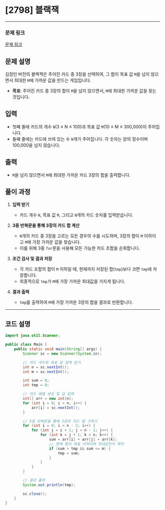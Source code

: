 # [2798] 블랙잭

---

### 문제 링크
[문제 링크](https://www.acmicpc.net/problem/2798)

## 문제 설명
김정인 버전의 블랙잭은 주어진 카드 중 3장을 선택하여, 그 합이 목표 값 `M`을 넘지 않으면서 최대한 `M`에 가까운 값을 만드는 게임입니다.

- **목표**: 주어진 카드 중 3장의 합이 `M`을 넘지 않으면서, `M`에 최대한 가까운 값을 찾는 것입니다.

## 입력
- 첫째 줄에 카드의 개수 `N`(3 ≤ N ≤ 100)과 목표 값 `M`(10 ≤ M ≤ 300,000)이 주어집니다.
- 둘째 줄에는 카드에 쓰여 있는 수 `N`개가 주어집니다. 각 숫자는 양의 정수이며 100,000을 넘지 않습니다.

## 출력
- `M`을 넘지 않으면서 `M`에 최대한 가까운 카드 3장의 합을 출력합니다.


## 풀이 과정

1. **입력 받기**
    - 카드 개수 `N`, 목표 값 `M`, 그리고 `N`개의 카드 숫자를 입력받습니다.

2. **3중 반복문을 통해 3장의 카드 합 계산**
    - `N`개의 카드 중 3장을 고르는 모든 경우의 수를 시도하며, 3장의 합이 `M` 이하이고 `M`에 가장 가까운 값을 찾습니다.
    - 이를 위해 3중 `for`문을 사용해 모든 가능한 카드 조합을 순회합니다.

3. **조건 검사 및 결과 저장**
    - 각 카드 조합의 합이 `M` 이하일 때, 현재까지 저장된 합(`tmp`)보다 크면 `tmp`에 저장합니다.
    - 최종적으로 `tmp`가 `M`에 가장 가까운 최대값을 가지게 됩니다.

4. **결과 출력**
    - `tmp`를 출력하여 `M`에 가장 가까운 3장의 합을 결과로 반환합니다.

---

## 코드 설명

```java
import java.util.Scanner;

public class Main {
    public static void main(String[] args) {
        Scanner sc = new Scanner(System.in);

        // 카드 개수와 목표 값 입력 받기
        int n = sc.nextInt();
        int m = sc.nextInt();

        int sum = 0;
        int tmp = 0;

        // 카드 배열 생성 및 값 입력
        int[] arr = new int[n];
        for (int i = 0; i < n; i++) {
            arr[i] = sc.nextInt();
        }

        // 3중 반복문을 통해 3장의 카드 합 구하기
        for (int i = 0; i < n - 2; i++) {
            for (int j = i + 1; j < n - 1; j++) {
                for (int k = j + 1; k < n; k++) {
                    sum = arr[i] + arr[j] + arr[k];
                    // 현재 합이 목표 이하이며 최대값인지 확인
                    if (sum > tmp && sum <= m) {
                        tmp = sum;
                    }
                }
            }
        }

        // 결과 출력
        System.out.println(tmp);

        sc.close();
    }
}
